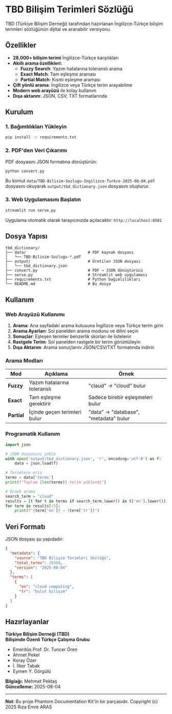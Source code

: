 # TBD Bilişim Terimleri Sözlüğü

TBD (Türkiye Bilişim Derneği) tarafından hazırlanan İngilizce-Türkçe bilişim terimleri sözlüğünün dijital ve aranabilir versiyonu.

## Özellikler

- **28,000+ bilişim terimi** İngilizce-Türkçe karşılıkları
- **Akıllı arama özellikleri:**
  - **Fuzzy Search**: Yazım hatalarına toleranslı arama
  - **Exact Match**: Tam eşleşme araması
  - **Partial Match**: Kısmi eşleşme araması
- **Çift yönlü arama**: İngilizce veya Türkçe terim arayabilme
- **Modern web arayüzü** ile kolay kullanım
- **Dışa aktarım**: JSON, CSV, TXT formatlarında

## Kurulum

### 1. Bağımlılıkları Yükleyin

```bash
pip install -r requirements.txt
```

### 2. PDF'den Veri Çıkarımı

PDF dosyasını JSON formatına dönüştürün:

```bash
python convert.py
```

Bu komut `data/TBD-Bilisim-Sozlugu-Ingilizce-Turkce-2025-08-04.pdf` dosyasını okuyarak `output/tbd_dictionary.json` dosyasını oluşturur.

### 3. Web Uygulamasını Başlatın

```bash
streamlit run serve.py
```

Uygulama otomatik olarak tarayıcınızda açılacaktır: `http://localhost:8501`

## Dosya Yapısı

```
tbd_dictionary/
├── data/                           # PDF kaynak dosyası
│   └── TBD-Bilisim-Sozlugu-*.pdf
├── output/                         # Üretilen JSON dosyası
│   └── tbd_dictionary.json
├── convert.py                      # PDF → JSON dönüştürücü
├── serve.py                        # Streamlit web uygulaması
├── requirements.txt                # Python bağımlılıkları
└── README.md                       # Bu dosya
```

## Kullanım

### Web Arayüzü Kullanımı

1. **Arama**: Ana sayfadaki arama kutusuna İngilizce veya Türkçe terim girin
2. **Arama Ayarları**: Sol panelden arama modunu ve dilini seçin
3. **Sonuçlar**: Eşleşen terimler benzerlik skorları ile listelenir
4. **Rastgele Terim**: Sol panelden rastgele bir terim görüntüleyin
5. **Dışa Aktarım**: Arama sonuçlarını JSON/CSV/TXT formatında indirin

### Arama Modları

| Mod         | Açıklama                     | Örnek                                 |
|-------------|------------------------------|---------------------------------------|
| **Fuzzy**   | Yazım hatalarına toleranslı  | "claud" → "cloud" bulur               |
| **Exact**   | Tam eşleşme gerektirir       | Sadece birebir eşleşmeleri bulur      |
| **Partial** | İçinde geçen terimleri bulur | "data" → "database", "metadata" bulur |

### Programatik Kullanım

```python
import json

# JSON dosyasını yükle
with open('output/tbd_dictionary.json', 'r', encoding='utf-8') as f:
    data = json.load(f)

# Terimlere eriş
terms = data['terms']
print(f"Toplam {len(terms)} terim yüklendi")

# Örnek arama
search_term = "cloud"
results = [t for t in terms if search_term.lower() in t['en'].lower()]
for term in results[:5]:
    print(f"{term['en']} → {term['tr']}")
```

## Veri Formatı

JSON dosyası şu yapıdadır:

```json
{
  "metadata": {
    "source": "TBD Bilişim Terimleri Sözlüğü",
    "total_terms": 28360,
    "version": "2025-08-04"
  },
  "terms": [
    {
      "en": "cloud computing",
      "tr": "bulut bilişim"
    }
  ]
}
```

## Hazırlayanlar

**Türkiye Bilişim Derneği (TBD)**  
**Bilişimde Özenli Türkçe Çalışma Grubu**

- Emeritüs Prof. Dr. Tuncer Ören
- Ahmet Pekel
- Koray Özer
- İ. İlker Tabak
- Eymen Y. Görgülü

**Bilgiağı:** Mehmet Pektaş  
**Güncelleme:** 2025-08-04

---

**Not**: Bu proje Phantom Documentation Kit'in bir parçasıdır.
Copyright (c) 2025 Rıza Emre ARAS